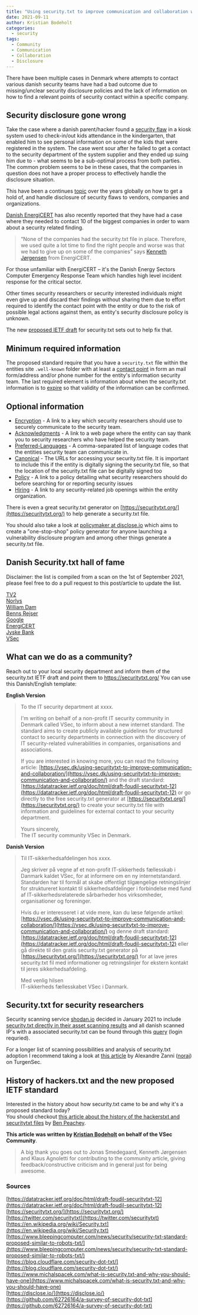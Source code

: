 ```yaml
---
title: "Using security.txt to improve communication and collaboration with the infosec community"
date: 2021-09-11
author: Kristian Bodeholt
categories:
  - security
tags:
  - Community
  - Communication
  - Collaboration
  - Disclosure 
---
```


There have been multiple cases in Denmark where attempts to contact various danish security teams have had a bad outcome due to missing/unclear security disclosure policies and the lack of information on how to find a relevant points of security contact within a specific company.  

## Security disclosure gone wrong 

Take the case where a danish parent/hacker found a [security flaw](https://www.version2.dk/artikel/foraeldre-finder-banale-sikkerhedshuller-i-udbredt-it-system-til-boernehaver-247985) in a kiosk system used to check-in/out kids attendance in the kindergarten, that enabled him to see personal information on some of the kids that were registered in the system. The case went sour after he failed to get a contact to the security department of the system supplier and they ended up suing him due to - what seems to be a sub-optimal process from both parties. The common problem seems to be in these cases, that the companies in question does not have a proper process to effectively handle the disclosure situation.

This have been a continues [topic](https://www.version2.dk/blog/skal-man-offentliggoere-sikkerhedshul-1077263) over the years globally on how to get a hold of, and handle disclosure of security flaws to vendors, companies and organizations.  

[Danish EnergiCERT](https://energicert.dk/) has also recently reported that they have had a case where they needed to contact 10 of the biggest companies in order to warn about a security related finding.
>“None of the companies had the security.txt file in place. Therefore, we used quite a lot time to find the right people and worse was that we had to give up on some of the companies” says [Kenneth Jørgensen](https://www.linkedin.com/in/kennethbjerregaardjoergensen/) from EnergiCERT.  

For those unfamiliar with EnergiCERT – it's the Danish Energy Sectors Computer Emergency Response Team which handles high level incident response for the critical sector.  

Other times security researchers or security interested individuals might even give up and discard their findings without sharing them due to effort required to identify the contact point with the entity or due to the risk of possible legal actions against them, as entity's security disclosure policy is unknown.    

The new [proposed IETF draft]( https://datatracker.ietf.org/doc/html/draft-foudil-securitytxt-12) for security.txt sets out to help fix that. 

## Minimum required information 

The proposed standard require that you have a `security.txt` file within the entities site `.well-known` folder with at least a [contact point](https://tools.ietf.org/html/draft-foudil-securitytxt-12#section-3.5.3) in form an mail form/address and/or phone number for the entity's information security team. The last required element is information about when the security.txt information is to [expire]( https://tools.ietf.org/html/draft-foudil-securitytxt-12#section-3.5.5) so that validity of the information can be confirmed.

## Optional information 
* [Encryption]( https://tools.ietf.org/html/draft-foudil-securitytxt-12#section-3.5.4) - A link to a key which security researchers should use to securely communicate to the security team. 
* [Acknowledgments]( https://tools.ietf.org/html/draft-foudil-securitytxt-12#section-3.5.1) - A link to a web page where the entity can say thank you to security researchers who have helped the security team. 
* [Preferred-Languages]( https://tools.ietf.org/html/draft-foudil-securitytxt-12#section-3.5.8) - A comma-separated list of language codes that the entities security team can communicate in. 
* [Canonical]( https://tools.ietf.org/html/draft-foudil-securitytxt-12#section-3.5.2) - The URLs for accessing your security.txt file. It is important to include this if the entity is digitally signing the security.txt file, so that the location of the security.txt file can be digitally signed too 
* [Policy]( https://tools.ietf.org/html/draft-foudil-securitytxt-12#section-3.5.7) - A link to a policy detailing what security researchers should do before searching for or reporting security issues 
* [Hiring]( https://tools.ietf.org/html/draft-foudil-securitytxt-12#section-3.5.6) - A link to any security-related job openings within the entity organization. 

There is even a great security.txt generator on [https://securitytxt.org/](https://securitytxt.org/) to help generate a security.txt file. 
 
You should also take a look at [policymaker at disclose.io](https://policymaker.disclose.io/policymaker/introduction) which aims to create a "one-stop-shop" policy generator for anyone launching a vulnerability disclosure program and among other things generate a security.txt file. 

## Danish Security.txt hall of fame 

Disclaimer: the list is compiled from a scan on the 1st of September 2021, please feel free to do a pull request to this post/article to update the list.  

[TV2](https://tv2.dk/.well-known/security.txt)  
[Norlys](https://norlys.dk/.well-known/security.txt)  
[William Dam](https://www.williamdam.dk/security.txt)  
[Benns Rejser](https://benns.dk/.well-known/security.txt)  
[Google](https://google.dk/.well-known/security.txt)  
[EnergiCERT](https://energicert.dk/.well-known/security.txt)  
[Jyske Bank](https://jyskebank.dk/.well-known/security.txt)  
[VSec](https://vsec.dk/.well-known/security.txt)  

## What can we do as a community?  

Reach out to your local security department and inform them of the security.txt IETF draft and point them to https://securitytxt.org/ 
You can use this Danish/English template:   

**English Version**  

> To the IT security department at xxxx.  
>   
> I'm writing on behalf of a non-profit IT security community in Denmark called VSec, to inform about a new internet standard. The standard aims to create publicly available guidelines for structured contact to security departments in connection with the discovery of IT security-related vulnerabilities in companies, organisations and associations.  
>     
> If you are interested in knowing more, you can read the following article: [https://vsec.dk/using-securitytxt-to-improve-communication-and-collaboration/](https://vsec.dk/using-securitytxt-to-improve-communication-and-collaboration/) and the draft standard: [https://datatracker.ietf.org/doc/html/draft-foudil-securitytxt-12](https://datatracker.ietf.org/doc/html/draft-foudil-securitytxt-12) or go directly to the free security.txt generator at [https://securitytxt.org/](https://securitytxt.org/) to create your security.txt file with information and guidelines for external contact to your security department.  
>   
> Yours sincerely,  
> The IT security community VSec in Denmark.  

**Danish Version**  

> Til IT-sikkerhedsafdelingen hos xxxx.  
>   
> Jeg skriver på vegne af et non-profit IT-sikkerheds fællesskab i Danmark kaldet VSec, for at informere om en ny internetstandard. Standarden har til formål at skabe offentligt tilgængelige retningslinjer for struktureret kontakt til sikkerhedsafdelinger i forbindelse med fund af IT-sikkerhedsrelaterede sårbarheder hos virksomheder, organisationer og foreninger.  
>  
>Hvis du er interesseret i at vide mere, kan du læse følgende artikel: [https://vsec.dk/using-securitytxt-to-improve-communication-and-collaboration/](https://vsec.dk/using-securitytxt-to-improve-communication-and-collaboration/) og denne draft standard: [https://datatracker.ietf.org/doc/html/draft-foudil-securitytxt-12](https://datatracker.ietf.org/doc/html/draft-foudil-securitytxt-12) eller gå direkte til den gratis security.txt generator på [https://securitytxt.org/](https://securitytxt.org/) for at lave jeres security.txt fil med informationer og retningslinjer for ekstern kontakt til jeres sikkerhedsafdeling.  
>  
>Med venlig hilsen  
>IT-sikkerheds fællesskabet VSec i Danmark.

## Security.txt for security researchers
Security scanning service [shodan.io](https://shodan.io) decided in January 2021 to include [security.txt directly in their asset scanning results](https://twitter.com/shodanhq/status/1345152259760549888?lang=en ) and all danish scanned IP's with a associated security.txt can be found through this [query](https://beta.shodan.io/search?query=http.securitytxt%3Acontact+country%3A%22DK%22) (login requried).  
  
For a longer list of scanning possibilities and analysis of security.txt adoption I recommend taking a look at [this article](https://community.turgensec.com/security-txt-progress-in-ethical-security-research/) by Alexandre Zanni ([noraj](https://twitter.com/noraj_rawsec)) on TurgenSec.
 
## History of hackers.txt and the new proposed IETF standard  
Interested in the history about how security.txt came to be and why it's a proposed standard today?  
You should checkout [this article about the history of the hackerstxt and securitytxt files](https://medium.com/takeaway-tech/the-history-of-the-hackerstxt-and-securitytxt-files-95c0a3be43a9) by [Ben Peachey](https://twitter.com/potherca). 

**This article was written by [Kristian Bodeholt](https://www.linkedin.com/in/kristianbodeholt/) on behalf of the VSec Community**.  
  
> A big thank you goes out to Jonas Smedegaard, Kenneth Jørgensen and Klaus Agnoletti for contributing to the community article, giving feedback/constructive criticism and in general just for being awesome.  

### Sources  
[https://datatracker.ietf.org/doc/html/draft-foudil-securitytxt-12](https://datatracker.ietf.org/doc/html/draft-foudil-securitytxt-12)  
[https://securitytxt.org/](https://securitytxt.org/)  
[https://twitter.com/securitytxt](https://twitter.com/securitytxt)  
[https://en.wikipedia.org/wiki/Security.txt](https://en.wikipedia.org/wiki/Security.txt)  
[https://www.bleepingcomputer.com/news/security/security-txt-standard-proposed-similar-to-robots-txt/](https://www.bleepingcomputer.com/news/security/security-txt-standard-proposed-similar-to-robots-txt/)  
[https://blog.cloudflare.com/security-dot-txt/](https://blog.cloudflare.com/security-dot-txt/)  
[https://www.michalspacek.com/what-is-security.txt-and-why-you-should-have-one](https://www.michalspacek.com/what-is-security.txt-and-why-you-should-have-one)  
[https://disclose.io/](https://disclose.io/)  
[https://github.com/62726164/a-survey-of-security-dot-txt](https://github.com/62726164/a-survey-of-security-dot-txt)  
